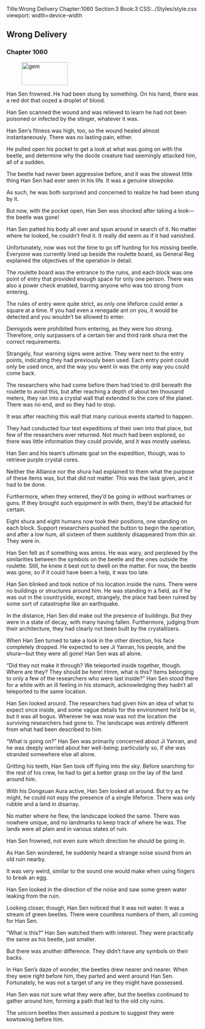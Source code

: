 Title:Wrong Delivery 
Chapter:1060 
Section:3 
Book:3 
CSS:../Styles/style.css 
viewport: width=device-width
  
## Wrong Delivery
### Chapter 1060
  
<figure>
	<img src="../Images/gem.gif" alt="gem" id="gem" width="120" height="60" />
</figure>
  

  
Han Sen frowned. He had been stung by something. On his hand, there was a red dot that oozed a droplet of blood.

Han Sen scanned the wound and was relieved to learn he had not been poisoned or infected by the stinger, whatever it was.

Han Sen’s fitness was high, too, so the wound healed almost instantaneously. There was no lasting pain, either.

He pulled open his pocket to get a look at what was going on with the beetle, and determine why the docile creature had seemingly attacked him, all of a sudden.

The beetle had never been aggressive before, and it was the slowest little thing Han Sen had ever seen in his life. It was a genuine slowpoke.

As such, he was both surprised and concerned to realize he had been stung by it.

But now, with the pocket open, Han Sen was shocked after taking a look—the beetle was gone!

Han Sen patted his body all over and spun around in search of it. No matter where he looked, he couldn’t find it. It really did seem as if it had vanished.

Unfortunately, now was not the time to go off hunting for his missing beetle. Everyone was currently lined up beside the roulette board, as General Reg explained the objectives of the operation in detail.

The roulette board was the entrance to the ruins, and each block was one point of entry that provided enough space for only one person. There was also a power check enabled, barring anyone who was too strong from entering.

The rules of entry were quite strict, as only one lifeforce could enter a square at a time. If you had even a renegade ant on you, it would be detected and you wouldn’t be allowed to enter.

Demigods were prohibited from entering, as they were too strong. Therefore, only surpassers of a certain tier and third rank shura met the correct requirements.

Strangely, four warning signs were active. They were next to the entry points, indicating they had previously been used. Each entry point could only be used once, and the way you went in was the only way you could come back.

The researchers who had come before them had tried to drill beneath the roulette to avoid this, but after reaching a depth of about ten thousand meters, they ran into a crystal wall that extended to the core of the planet. There was no end, and so they had to stop.

It was after reaching this wall that many curious events started to happen.

They had conducted four test expeditions of their own into that place, but few of the researchers ever returned. Not much had been explored, so there was little information they could provide, and it was mostly useless.

Han Sen and his team’s ultimate goal on the expedition, though, was to retrieve purple crystal cores.

Neither the Alliance nor the shura had explained to them what the purpose of these items was, but that did not matter. This was the task given, and it had to be done.

Furthermore, when they entered, they’d be going in without warframes or guns. If they brought such equipment in with them, they’d be attacked for certain.

Eight shura and eight humans now took their positions, one standing on each block. Support researchers pushed the button to begin the operation, and after a low hum, all sixteen of them suddenly disappeared from thin air. They were in.

Han Sen felt as if something was amiss. He was wary, and perplexed by the similarities between the symbols on the beetle and the ones outside the roulette. Still, he knew it best not to dwell on the matter. For now, the beetle was gone, so if it could have been a help, it was too late.

Han Sen blinked and took notice of his location inside the ruins. There were no buildings or structures around him. He was standing in a field, as if he was out in the countryside, except, strangely, the place had been ruined by some sort of catastrophe like an earthquake.

In the distance, Han Sen did make out the presence of buildings. But they were in a state of decay, with many having fallen. Furthermore, judging from their architecture, they had clearly not been built by the crystallizers.

When Han Sen turned to take a look in the other direction, his face completely dropped. He expected to see Ji Yanran, his people, and the shura—but they were all gone! Han Sen was all alone.

“Did they not make it through? We teleported inside together, though. Where are they? They should be here! Hmm, what is this? Items belonging to only a few of the researchers who were last inside?” Han Sen stood there for a while with an ill feeling in his stomach, acknowledging they hadn’t all teleported to the same location.

Han Sen looked around. The researchers had given him an idea of what to expect once inside, and some vague details for the environment he’d be in, but it was all bogus. Wherever he was now was not the location the surviving researchers had gone to. The landscape was entirely different from what had been described to him.

“What is going on?” Han Sen was primarily concerned about Ji Yanran, and he was deeply worried about her well-being; particularly so, if she was stranded somewhere else all alone.

Gritting his teeth, Han Sen took off flying into the sky. Before searching for the rest of his crew, he had to get a better grasp on the lay of the land around him.

With his Dongxuan Aura active, Han Sen looked all around. But try as he might, he could not espy the presence of a single lifeforce. There was only rubble and a land in disarray.

No matter where he flew, the landscape looked the same. There was nowhere unique, and no landmarks to keep track of where he was. The lands were all plain and in various states of ruin.

Han Sen frowned, not even sure which direction he should be going in.

As Han Sen wondered, he suddenly heard a strange noise sound from an old ruin nearby.

It was very weird, similar to the sound one would make when using fingers to break an egg.

Han Sen looked in the direction of the noise and saw some green water leaking from the ruin.

Looking closer, though, Han Sen noticed that it was not water. It was a stream of green beetles. There were countless numbers of them, all coming for Han Sen.

“What is this?” Han Sen watched them with interest. They were practically the same as his beetle, just smaller.

But there was another difference. They didn’t have any symbols on their backs.

In Han Sen’s daze of wonder, the beetles drew nearer and nearer. When they were right before him, they parted and went around Han Sen. Fortunately, he was not a target of any ire they might have possessed.

Han Sen was not sure what they were after, but the beetles continued to gather around him, forming a path that led to the old city ruins.

The unicorn beetles then assumed a posture to suggest they were kowtowing before him.